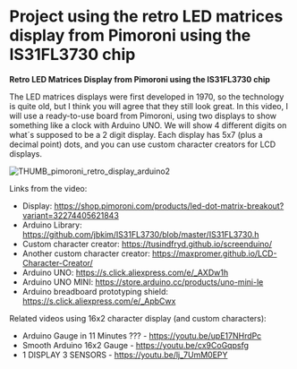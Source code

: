 # Project using the retro LED matrices display from Pimoroni using the IS31FL3730 chip
**Retro LED Matrices Display from Pimoroni using the IS31FL3730 chip**

The LED matrices displays were first developed in 1970, so the technology is quite old, but I think you will agree that they still look great. In this video, I will use a ready-to-use board from Pimoroni, using two displays to show something like a clock with Arduino UNO. We will show 4 different digits on what´s supposed to be a 2 digit display. Each display has 5x7 (plus a decimal point) dots, and you can use custom character creators for LCD displays.

![THUMB_pimoroni_retro_display_arduino2](https://user-images.githubusercontent.com/117754156/209103812-3c30991b-4a9f-4d23-89fa-9971ff39334f.jpg)

Links from the video:
- Display: https://shop.pimoroni.com/products/led-dot-matrix-breakout?variant=32274405621843
- Arduino Library: https://github.com/jbkim/IS31FL3730/blob/master/IS31FL3730.h
- Custom character creator: https://tusindfryd.github.io/screenduino/
- Another custom character creator: https://maxpromer.github.io/LCD-Character-Creator/
- Arduino UNO: https://s.click.aliexpress.com/e/_AXDw1h
- Arduino UNO MINI: https://store.arduino.cc/products/uno-mini-le
- Arduino breadboard prototyping shield: https://s.click.aliexpress.com/e/_ApbCwx

Related videos using 16x2 character display (and custom characters):
- Arduino Gauge in 11 Minutes ??? - https://youtu.be/upE17NHrdPc
- Smooth Arduino 16x2 Gauge - https://youtu.be/cx9CoGqpsfg
- 1 DISPLAY 3 SENSORS - https://youtu.be/lj_7UmM0EPY
